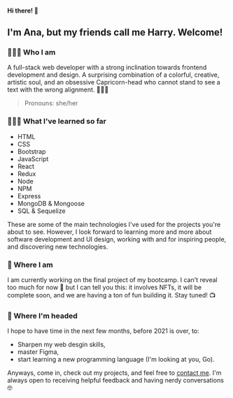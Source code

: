 #### Hi there! 👋
## I'm Ana, but my friends call me Harry. Welcome!


### 🙋🏻‍♀️ Who I am

A full-stack web developer with a strong inclination towards frontend development and design.
A surprising combination of a colorful, creative, artistic soul, and an obsessive Capricorn-head who cannot stand to see a text with the wrong alignment. 🤦🏻‍♀️

> Pronouns: she/her


### 👩🏻‍🎓 What I've learned so far

- HTML
- CSS
- Bootstrap
- JavaScript
- React
- Redux
- Node
- NPM
- Express
- MongoDB & Mongoose
- SQL & Sequelize

These are some of the main technologies I've used for the projects you're about to see. However, I look forward to learning more and more about software development and UI design, working with and for inspiring people, and discovering new technologies. 



### 🌱 Where I am
I am currently working on the final project of my bootcamp. I can't reveal too much for now 🤭 but I can tell you this: it involves NFTs, it will be complete soon, and we are having a ton of fun building it. Stay tuned! 📺



### 🚀 Where I'm headed

I hope to have time in the next few months, before 2021 is over, to: 
- Sharpen my web desgin skills,
- master Figma,
- start learning a new programming language (I'm looking at you, Go).







Anyways, come in, check out my projects, and feel free to [contact me](https://www.linkedin.com/in/ana-harrington/). I'm always open to receiving helpful feedback and having nerdy conversations 🤓


